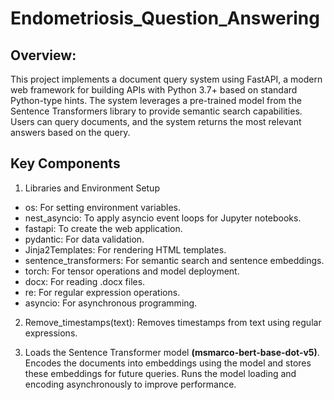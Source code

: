 # Endometriosis_Question_Answering
## Overview:
This project implements a document query system using FastAPI, a modern web framework for building APIs with Python 3.7+ based on standard Python-type hints. The system leverages a pre-trained model from the Sentence Transformers library to provide semantic search capabilities. Users can query documents, and the system returns the most relevant answers based on the query.

## Key Components
1. Libraries and Environment Setup

* os: For setting environment variables.
* nest_asyncio: To apply asyncio event loops for Jupyter notebooks.
* fastapi: To create the web application.
* pydantic: For data validation.
* Jinja2Templates: For rendering HTML templates.
* sentence_transformers: For semantic search and sentence embeddings.
* torch: For tensor operations and model deployment.
* docx: For reading .docx files.
* re: For regular expression operations.
* asyncio: For asynchronous programming.

2. Remove_timestamps(text): Removes timestamps from text using regular expressions.

3. Loads the Sentence Transformer model **(msmarco-bert-base-dot-v5)**.
Encodes the documents into embeddings using the model and stores these embeddings for future queries.
Runs the model loading and encoding asynchronously to improve performance.
